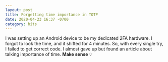 ```yaml
---
layout: post
title: Forgetting time importance in TOTP
date: 2020-04-23 16:37 -0700
category: bits
---
```

I was setting up an Android device to be my dedicated 2FA hardware. I forgot to
look the time, and it shifted for 4 minutes. So, with every single try, I
failed to get correct code. I almost gave up but found an article about talking
importance of time. **Make sense** :bulb:
